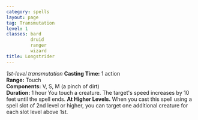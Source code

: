 ```yaml
---
category: spells
layout: page
tag: Transmutation
level: 1
classes: bard
         druid
         ranger
         wizard
title: Longstrider 
---
```

_1st-level transmutation_ 
**Casting Time:** 1 action    
**Range:** Touch    
**Components:** V, S, M (a pinch of dirt)    
**Duration:** 1 hour 
You touch a creature. The target's speed increases by 10 feet until the spell ends. 
**At Higher Levels.** When you cast this spell using a spell slot of 2nd level or higher, you can target one additional creature for each slot level above 1st.
